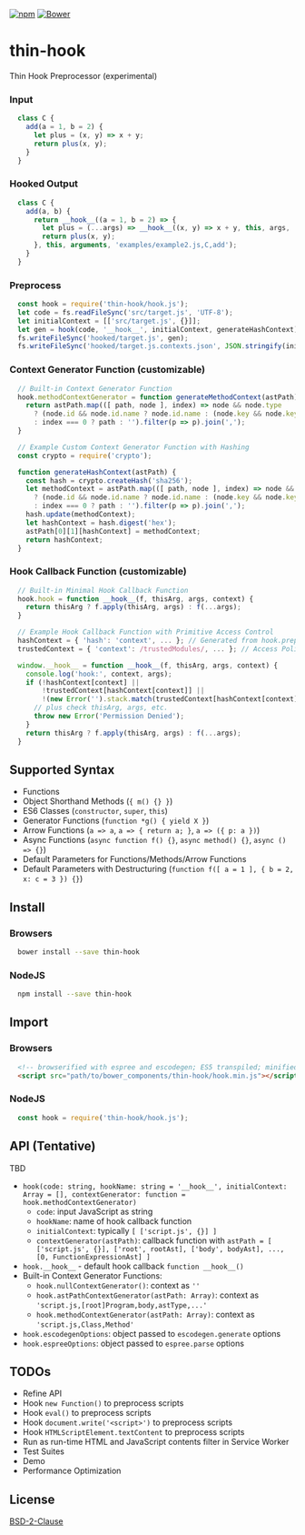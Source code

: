 [![npm](https://img.shields.io/npm/v/thin-hook.svg)](https://www.npmjs.com/package/thin-hook)
[![Bower](https://img.shields.io/bower/v/thin-hook.svg)](https://customelements.io/t2ym/thin-hook/)

# thin-hook

Thin Hook Preprocessor (experimental)

### Input
```javascript
  class C {
    add(a = 1, b = 2) {
      let plus = (x, y) => x + y;
      return plus(x, y);
    }
  } 
```

### Hooked Output
```javascript
  class C {
    add(a, b) {
      return __hook__((a = 1, b = 2) => {
        let plus = (...args) => __hook__((x, y) => x + y, this, args, 'examples/example2.js,C,add,plus');
        return plus(x, y);
      }, this, arguments, 'examples/example2.js,C,add');
    }
  }
```

### Preprocess

```javascript
  const hook = require('thin-hook/hook.js');
  let code = fs.readFileSync('src/target.js', 'UTF-8');
  let initialContext = [['src/target.js', {}]];
  let gen = hook(code, '__hook__', initialContext, generateHashContext);
  fs.writeFileSync('hooked/target.js', gen);
  fs.writeFileSync('hooked/target.js.contexts.json', JSON.stringify(initialContext[0][1], null, 2));
```

### Context Generator Function (customizable)

```javascript
  // Built-in Context Generator Function
  hook.methodContextGenerator = function generateMethodContext(astPath) {
    return astPath.map(([ path, node ], index) => node && node.type
      ? (node.id && node.id.name ? node.id.name : (node.key && node.key.name ? node.key.name : ''))
      : index === 0 ? path : '').filter(p => p).join(',');
  }
```

```javascript
  // Example Custom Context Generator Function with Hashing
  const crypto = require('crypto');

  function generateHashContext(astPath) {
    const hash = crypto.createHash('sha256');
    let methodContext = astPath.map(([ path, node ], index) => node && node.type
      ? (node.id && node.id.name ? node.id.name : (node.key && node.key.name ? node.key.name : ''))
      : index === 0 ? path : '').filter(p => p).join(',');
    hash.update(methodContext);
    let hashContext = hash.digest('hex');
    astPath[0][1][hashContext] = methodContext;
    return hashContext;
  }
```

### Hook Callback Function (customizable)

```javascript
  // Built-in Minimal Hook Callback Function
  hook.hook = function __hook__(f, thisArg, args, context) {
    return thisArg ? f.apply(thisArg, args) : f(...args);
  }
```

```javascript
  // Example Hook Callback Function with Primitive Access Control
  hashContext = { 'hash': 'context', ... }; // Generated from hook.preprocess initialContext[0][1]
  trustedContext = { 'context': /trustedModules/, ... }; // Access Policies

  window.__hook__ = function __hook__(f, thisArg, args, context) {
    console.log('hook:', context, args);
    if (!hashContext[context] ||
        !trustedContext[hashContext[context]] ||
        !(new Error('').stack.match(trustedContext[hashContext[context]]))) {
      // plus check thisArg, args, etc.
      throw new Error('Permission Denied');
    }
    return thisArg ? f.apply(thisArg, args) : f(...args);
  }
```

## Supported Syntax

- Functions
- Object Shorthand Methods (`{ m() {} }`)
- ES6 Classes (`constructor`, `super`, `this`)
- Generator Functions (`function *g() { yield X }`)
- Arrow Functions (`a => a`, `a => { return a; }`, `a => ({ p: a })`)
- Async Functions (`async function f() {}`, `async method() {}`, `async () => {}`)
- Default Parameters for Functions/Methods/Arrow Functions
- Default Parameters with Destructuring (`function f([ a = 1 ], { b = 2, x: c = 3 }) {}`)

## Install

### Browsers

```sh
  bower install --save thin-hook
```

### NodeJS

```sh
  npm install --save thin-hook
```

## Import

### Browsers

```html
  <!-- browserified with espree and escodegen; ES5 transpiled; minified -->
  <script src="path/to/bower_components/thin-hook/hook.min.js"></script>
```

### NodeJS

```javascript
  const hook = require('thin-hook/hook.js');
```

## API (Tentative)

TBD

- `hook(code: string, hookName: string = '__hook__', initialContext: Array = [], contextGenerator: function = hook.methodContextGenerator)`
  - `code`: input JavaScript as string
  - `hookName`: name of hook callback function
  - `initialContext`: typically `[ ['script.js', {}] ]`
  - `contextGenerator(astPath)`: callback function with `astPath = [ ['script.js', {}], ['root', rootAst], ['body', bodyAst], ..., [0, FunctionExpressionAst] ]`
- `hook.__hook__` - default hook callback `function __hook__()`
- Built-in Context Generator Functions:
  - `hook.nullContextGenerator()`: context as `''`
  - `hook.astPathContextGenerator(astPath: Array)`: context as `'script.js,[root]Program,body,astType,...'`
  - `hook.methodContextGenerator(astPath: Array)`: context as `'script.js,Class,Method'`
- `hook.escodegenOptions`: object passed to `escodegen.generate` options
- `hook.espreeOptions`: object passed to `espree.parse` options

## TODOs

- Refine API
- Hook `new Function()` to preprocess scripts
- Hook `eval()` to preprocess scripts
- Hook `document.write('<script>')` to preprocess scripts
- Hook `HTMLScriptElement.textContent` to preprocess scripts
- Run as run-time HTML and JavaScript contents filter in Service Worker
- Test Suites
- Demo
- Performance Optimization

## License

[BSD-2-Clause](https://github.com/t2ym/thin-hook/blob/master/LICENSE.md)
